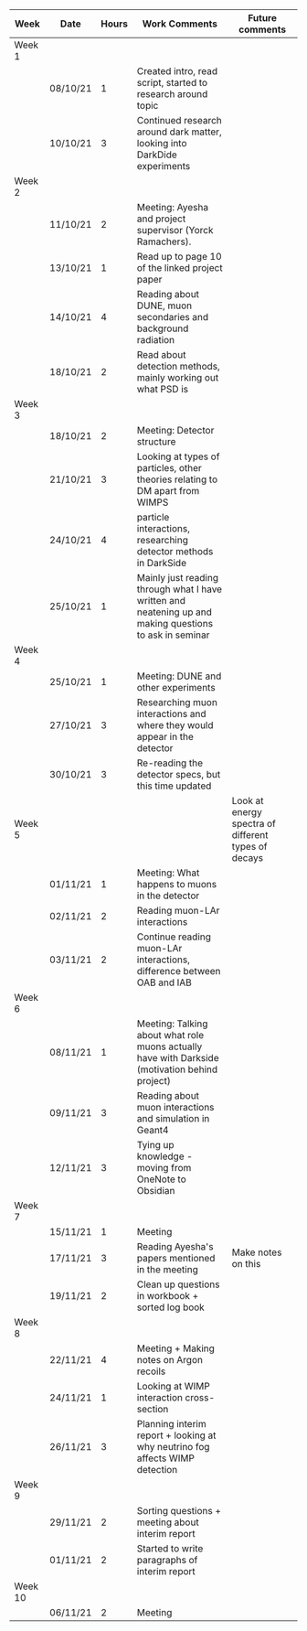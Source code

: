 | Week    | Date     | Hours | Work Comments                                                                                           | Future comments                                     |
| ------- | -------- | ----- | ------------------------------------------------------------------------------------------------------- | --------------------------------------------------- |
| Week 1  |          |       |                                                                                                         |                                                     |
|         | 08/10/21 | 1     | Created intro, read script, started to research around topic                                            |                                                     |
|         | 10/10/21 | 3     | Continued research around dark matter, looking into DarkDide experiments                                |                                                     |
| Week 2  |          |       |                                                                                                         |                                                     |
|         | 11/10/21 | 2     | Meeting: Ayesha and project supervisor (Yorck Ramachers).                                               |                                                     |
|         | 13/10/21 | 1     | Read up to page 10 of the linked project paper                                                          |                                                     |
|         | 14/10/21 | 4     | Reading about DUNE, muon secondaries and background radiation                                           |                                                     |
|         | 18/10/21 | 2     | Read about detection methods, mainly working out what PSD is                                            |                                                     |
| Week 3  |          |       |                                                                                                         |                                                     |
|         | 18/10/21 | 2     | Meeting: Detector structure                                                                             |                                                     |
|         | 21/10/21 | 3     | Looking at types of particles, other theories relating to DM apart from WIMPS                           |                                                     |
|         | 24/10/21 | 4     | particle interactions, researching detector methods in DarkSide                                         |                                                     |
|         | 25/10/21 | 1     | Mainly just reading through what I have written and neatening up and making questions to ask in seminar |                                                     |
| Week 4  |          |       |                                                                                                         |                                                     |
|         | 25/10/21 | 1     | Meeting: DUNE and other experiments                                                                     |                                                     |
|         | 27/10/21 | 3     | Researching muon interactions and where they would appear in the detector                               |                                                     |
|         | 30/10/21 | 3     | Re-reading the detector specs, but this time updated                                                    |                                                     |
| Week 5  |          |       |                                                                                                         | Look at energy spectra of different types of decays |
|         | 01/11/21 | 1     | Meeting: What happens to muons in the detector                                                          |                                                     |
|         | 02/11/21 | 2     | Reading muon-LAr interactions                                                                           |                                                     |
|         | 03/11/21 | 2     | Continue reading muon-LAr interactions, difference between OAB and IAB                                  |                                                     |
| Week 6  |          |       |                                                                                                         |                                                     |
|         | 08/11/21 | 1     | Meeting: Talking about what role muons actually have with Darkside (motivation behind project)          |                                                     |
|         | 09/11/21 | 3     | Reading about muon interactions and simulation in Geant4                                                |                                                     |
|         | 12/11/21 | 3     | Tying up knowledge - moving from OneNote to Obsidian                                                    |                                                     |
| Week 7  |          |       |                                                                                                         |                                                     |
|         | 15/11/21 | 1     | Meeting                                                                                                 |                                                     |
|         | 17/11/21 | 3     | Reading Ayesha's papers mentioned in the meeting                                                        | Make notes on this                                  |
|         | 19/11/21 | 2     | Clean up questions in workbook + sorted log book                                                        |                                                     |
| Week 8  |          |       |                                                                                                         |                                                     |
|         | 22/11/21 | 4     | Meeting + Making notes on Argon recoils                                                                 |                                                     |
|         | 24/11/21 | 1     | Looking at WIMP interaction cross-section                                                               |                                                     |
|         | 26/11/21 | 3     | Planning interim report + looking at why neutrino fog affects WIMP detection                            |                                                     |
| Week 9  |          |       |                                                                                                         |                                                     |
|         | 29/11/21 | 2     | Sorting questions + meeting about interim report                                                        |                                                     |
|         | 01/11/21 | 2     | Started to write paragraphs of interim report                                                           |                                                     |
| Week 10 |          |       |                                                                                                         |                                                     |
|         | 06/11/21 | 2     | Meeting                                                                                                        |                                                     |
